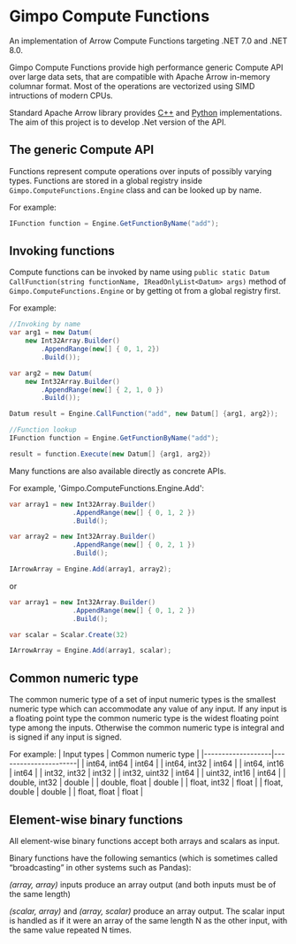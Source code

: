 # Gimpo Compute Functions

An implementation of Arrow Compute Functions targeting .NET 7.0 and .NET 8.0.

Gimpo Compute Functions provide high performance generic Compute API over large data sets, that are compatible with Apache Arrow in-memory columnar format. Most of the operations are vectorized using SIMD intructions of modern CPUs. 

Standard Apache Arrow library provides [C++](https://arrow.apache.org/docs/cpp/compute.html) and [Python](https://arrow.apache.org/docs/python/compute.html) implementations. The aim of this project is to develop .Net version of the API. 


## The generic Compute API
Functions represent compute operations over inputs of possibly varying types. 
Functions are stored in a global registry inside `Gimpo.ComputeFunctions.Engine` class and can be looked up by name.

For example:
```C#
IFunction function = Engine.GetFunctionByName("add");
```

## Invoking functions

Compute functions can be invoked by name using `public static Datum CallFunction(string functionName, IReadOnlyList<Datum> args)` method of `Gimpo.ComputeFunctions.Engine` or by getting ot from a global registry first.

For example:
```C#
//Invoking by name
var arg1 = new Datum(
    new Int32Array.Builder()
        .AppendRange(new[] { 0, 1, 2})
        .Build());

var arg2 = new Datum(
    new Int32Array.Builder()
        .AppendRange(new[] { 2, 1, 0 })
        .Build());

Datum result = Engine.CallFunction("add", new Datum[] {arg1, arg2});

//Function lookup
IFunction function = Engine.GetFunctionByName("add");

result = function.Execute(new Datum[] {arg1, arg2})
```

Many functions are also available directly as concrete APIs. 

For example, 'Gimpo.ComputeFunctions.Engine.Add':
```C#
var array1 = new Int32Array.Builder()
                .AppendRange(new[] { 0, 1, 2 })
                .Build();

var array2 = new Int32Array.Builder()
                .AppendRange(new[] { 0, 2, 1 })
                .Build();

IArrowArray = Engine.Add(array1, array2);
```
or
```C#
var array1 = new Int32Array.Builder()
                .AppendRange(new[] { 0, 1, 2 })
                .Build();

var scalar = Scalar.Create(32)

IArrowArray = Engine.Add(array1, scalar);
```

## Common numeric type

The common numeric type of a set of input numeric types is the smallest numeric type which can accommodate any value of any input. If any input is a floating point type the common numeric type is the widest floating point type among the inputs. Otherwise the common numeric type is integral and is signed if any input is signed. 

For example:
| Input types       | Common numeric type  |
|-------------------|----------------------|
| int64, int64      | int64                |
| int64, int32      | int64                |
| int64, int16      | int64                |
| int32, int32      | int32                |
| int32, uint32     | int64                |
| uint32, int16     | int64                |
| double, int32     | double               |
| double, float     | double               |
| float,  int32     | float                |
| float, double     | double               |
| float, float      | float                |

## Element-wise binary functions

All element-wise binary functions accept both arrays and scalars as input.

Binary functions have the following semantics (which is sometimes called “broadcasting” in other systems such as Pandas):

*(array, array)* inputs produce an array output (and both inputs must be of the same length)

*(scalar, array)* and *(array, scalar)* produce an array output. The scalar input is handled as if it were an array of the same length N as the other input, with the same value repeated N times.